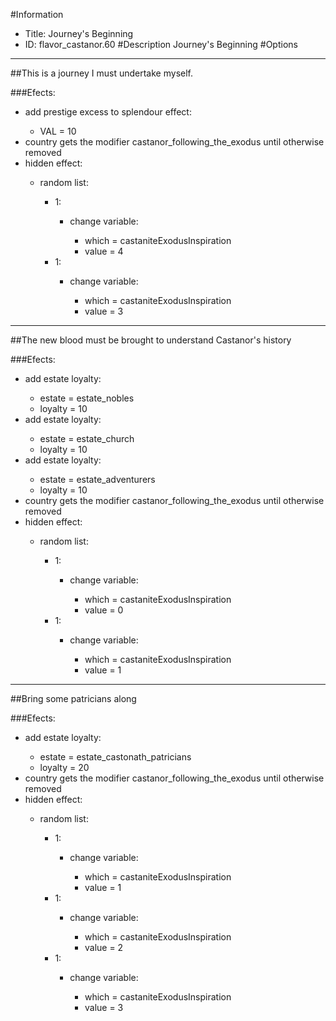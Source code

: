 #Information
 - Title: Journey's Beginning
 - ID: flavor_castanor.60
#Description
Journey's Beginning
#Options

___
##This is a journey I must undertake myself.

###Efects:<ul><li>add prestige excess to splendour effect:</li><ul><li>VAL = 10</li></ul><li>country gets the modifier castanor_following_the_exodus until otherwise removed</li><li>hidden effect:</li><ul><li>random list:</li><ul><li>1:</li><ul><li>change variable:</li><ul><li>which = castaniteExodusInspiration</li><li>value = 4</li></ul></ul><li>1:</li><ul><li>change variable:</li><ul><li>which = castaniteExodusInspiration</li><li>value = 3</li></ul></ul></ul></ul></ul>

___
##The new blood must be brought to understand Castanor's history

###Efects:<ul><li>add estate loyalty:</li><ul><li>estate = estate_nobles</li><li>loyalty = 10</li></ul><li>add estate loyalty:</li><ul><li>estate = estate_church</li><li>loyalty = 10</li></ul><li>add estate loyalty:</li><ul><li>estate = estate_adventurers</li><li>loyalty = 10</li></ul><li>country gets the modifier castanor_following_the_exodus until otherwise removed</li><li>hidden effect:</li><ul><li>random list:</li><ul><li>1:</li><ul><li>change variable:</li><ul><li>which = castaniteExodusInspiration</li><li>value = 0</li></ul></ul><li>1:</li><ul><li>change variable:</li><ul><li>which = castaniteExodusInspiration</li><li>value = 1</li></ul></ul></ul></ul></ul>

___
##Bring some patricians along

###Efects:<ul><li>add estate loyalty:</li><ul><li>estate = estate_castonath_patricians</li><li>loyalty = 20</li></ul><li>country gets the modifier castanor_following_the_exodus until otherwise removed</li><li>hidden effect:</li><ul><li>random list:</li><ul><li>1:</li><ul><li>change variable:</li><ul><li>which = castaniteExodusInspiration</li><li>value = 1</li></ul></ul><li>1:</li><ul><li>change variable:</li><ul><li>which = castaniteExodusInspiration</li><li>value = 2</li></ul></ul><li>1:</li><ul><li>change variable:</li><ul><li>which = castaniteExodusInspiration</li><li>value = 3</li></ul></ul></ul></ul></ul>
